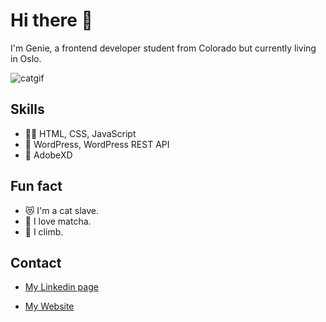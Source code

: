 # Hi there 👋

I'm Genie, a frontend developer student from Colorado but currently living in Oslo.

![catgif](https://user-images.githubusercontent.com/100139381/206691344-00b4feff-1d16-451c-8cfb-fd5fcebdcbef.gif)

## Skills
- 👨‍💻 HTML, CSS, JavaScript
- :crystal_ball: WordPress, WordPress REST API
- :candy: AdobeXD

## Fun fact
- :heart_eyes_cat: I'm a cat slave.
- :tea: I love matcha.
- :mount_fuji: I climb.


## Contact
- [My Linkedin page](https://www.linkedin.com/in/genie-prinyanut-ab3441257/)

- [My Website](https://genieprinyanut.netlify.app/)



<!--
**GeniePrinie/GeniePrinie** is a ✨ _special_ ✨ repository because its `README.md` (this file) appears on your GitHub profile.

Here are some ideas to get you started:

- 🔭 I’m currently working on ...
- 🌱 I’m currently learning ...
- 👯 I’m looking to collaborate on ...
- 🤔 I’m looking for help with ...
- 💬 Ask me about ...
- 📫 How to reach me: ...
- 😄 Pronouns: ...
- ⚡ Fun fact: ...
-->
